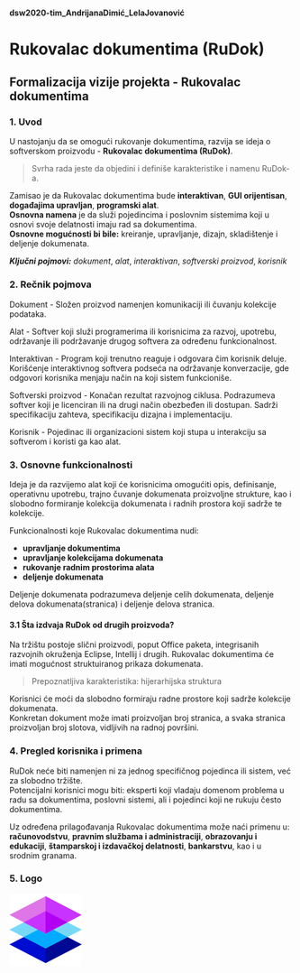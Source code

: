 #### dsw2020-tim_AndrijanaDimić_LelaJovanović

# **Rukovalac dokumentima (RuDok)**

## Formalizacija vizije projekta - Rukovalac dokumentima 
### 1. Uvod

U nastojanju da se omogući rukovanje dokumentima, razvija se ideja o softverskom proizvodu - **Rukovalac dokumentima (RuDok)**. 
> Svrha rada jeste da objedini i definiše karakteristike i namenu RuDok-a.

Zamisao je da Rukovalac dokumentima bude **interaktivan**, **GUI orijentisan**, **događajima upravljan**, **programski alat**.   
**Osnovna namena** je da služi pojedincima i poslovnim sistemima koji u osnovi svoje delatnosti imaju rad sa dokumentima.     
**Osnovne mogućnosti bi bile:** kreiranje, upravljanje, dizajn, skladištenje i deljenje dokumenata.

***Ključni pojmovi:***  _dokument_, _alat_, _interaktivan_, _softverski proizvod_, _korisnik_

### 2. Rečnik pojmova

Dokument - Složen proizvod namenjen komunikaciji ili čuvanju kolekcije podataka.

Alat - Softver koji služi programerima ili korisnicima za razvoj, upotrebu, održavanje ili podržavanje drugog softvera za određenu funkcionalnost.

Interaktivan - Program koji trenutno reaguje i odgovara čim korisnik deluje. Korišćenje interaktivnog softvera podseća na održavanje konverzacije, gde odgovori korisnika menjaju način na koji sistem funkcioniše.

Softverski proizvod - Konačan rezultat razvojnog ciklusa. Podrazumeva softver koji je licenciran ili na drugi način obezbeđen ili dostupan. Sadrži specifikaciju zahteva, specifikaciju dizajna i implementaciju. 

Korisnik - Pojedinac ili organizacioni sistem koji stupa u interakciju sa softverom i koristi ga kao alat.

### 3. Osnovne funkcionalnosti

Ideja je da razvijemo alat koji će korisnicima omogućiti opis, definisanje, operativnu upotrebu, trajno čuvanje dokumenata proizvoljne strukture, kao i slobodno formiranje kolekcija dokumenata i radnih prostora koji sadrže te kolekcije.

Funkcionalnosti koje Rukovalac dokumentima nudi:
* **upravljanje dokumentima**  
* **upravljanje kolekcijama dokumenata**
* **rukovanje radnim prostorima alata**
* **deljenje dokumenata**

Deljenje dokumenata podrazumeva deljenje celih dokumenata, deljenje delova dokumenata(stranica) i deljenje delova stranica. 

#### 3.1 Šta izdvaja RuDok od drugih proizvoda?

Na tržištu postoje slični proizvodi, poput Office paketa, integrisanih razvojnih okruženja Eclipse, Intellij i drugih. 
Rukovalac dokumentima će imati mogućnost struktuiranog prikaza dokumenata.
> Prepoznatljiva karakteristika: hijerarhijska struktura

Korisnici će moći da slobodno formiraju radne prostore koji sadrže kolekcije dokumenata.  
Konkretan dokument može imati proizvoljan broj stranica, a svaka stranica proizvoljan broj slotova, vidljivih na radnoj površini. 


### 4. Pregled korisnika i primena                                                                             

RuDok neće biti namenjen ni za jednog specifičnog pojedinca ili sistem, već za slobodno tržište.       
Potencijalni korisnici mogu biti: eksperti koji vladaju domenom problema u radu sa dokumentima, poslovni sistemi, ali i pojedinci koji ne rukuju često dokumentima.

Uz određena prilagođavanja Rukovalac dokumentima može naći primenu u: **računovodstvu**,  **pravnim službama i administraciji**, **obrazovanju i edukaciji**, **štamparskoj i izdavačkoj delatnosti**, **bankarstvu**, kao i u srodnim granama.

### 5. Logo
![](/layer128.png)
